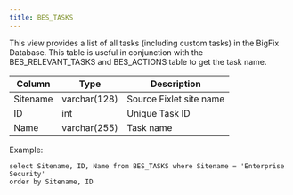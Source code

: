 ```yaml
---
title: BES_TASKS
---
```


This view provides a list of all tasks (including custom tasks) in the BigFix Database.
This table is useful in conjunction with the BES_RELEVANT_TASKS and
BES_ACTIONS table to get the task name.

| Column        | Type           |  Description  |
| ------------- | ------------- | ----- | 
| Sitename      | varchar(128) | Source Fixlet site name |
| ID      | int | Unique Task ID |
| Name      | varchar(255) | Task name |

Example:
```
select Sitename, ID, Name from BES_TASKS where Sitename = 'Enterprise Security'
order by Sitename, ID
```

